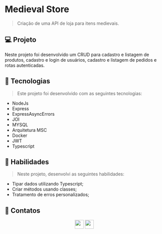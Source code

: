 # Medieval Store
> Criação de uma API de loja para itens medievais. 

## 💻 Projeto

Neste projeto foi desenvolvido um CRUD para cadastro e listagem de produtos, cadastro e login de usuários, cadastro e listagem de pedidos e rotas autenticadas.

## 🚀 Tecnologias
> Este projeto foi desenvolvido com as seguintes tecnologias:

- NodeJs
- Express
- ExpressAsyncErrors
- JOI
- MYSQL
- Arquitetura MSC
- Docker
- JWT
- Typescript

## 📌 Habilidades

> Neste projeto, desenvolvi as seguintes habilidades:

- Tipar dados utilizando Typescript;
- Criar métodos usando classes;
- Tratamento de erros personalizados;

## 💬 Contatos

<div align="center" style="display: inline_block">
  <a href="https://www.linkedin.com/in/lucas-da-cunha-moreti/" target="_blank"><img height="28rem" src="https://img.shields.io/badge/LinkedIn-0077B5?style=for-the-badge&logo=linkedin&logoColor=white"></a> 
  <a href = "mailto:lucasdacunha00@gmail.com"><img height="28rem" src="https://img.shields.io/badge/Gmail-D14836?style=for-the-badge&logo=gmail&logoColor=white" target="_blank"></a>
</div>
